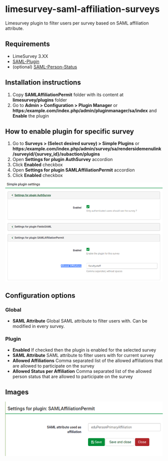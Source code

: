 # limesurvey-saml-affiliation-surveys
Limesurvey plugin to filter users per survey based on SAML affiliation attribute.

## Requirements
* LimeSurvey 3.XX
* [SAML-Plugin](https://github.com/auth-it-center/Limesurvey-SAML-Authentication)
* (optional) [SAML-Person-Status](https://github.com/auth-it-center/limesurvey-person-status)

## Installation instructions
1. Copy **SAMLAffiliationPermit** folder with its content at **limesurvey/plugins** folder
2. Go to **Admin > Configuration > Plugin Manager** or **https:/example.com/index.php/admin/pluginmanager/sa/index**
and **Enable** the plugin

## How to enable plugin for specific survey
1. Go to **Surveys > (Select desired survey) > Simple Plugins** or
**https:/example.com/index.php/admin/survey/sa/rendersidemenulink/surveyid/{survey_id}/subaction/plugins**
2. Open **Settings for plugin AuthSurvey** accordion
3. Click **Enabled** checkbox
4. Open **Settings for plugin SAMLAffiliationPermit** accordion
5. Click **Enabled** checkbox

![Plugin settings](images/plugin_settings.png)

## Configuration options

### Global
* **SAML Attribute** Global SAML attribute to filter users with. Can be modified in every survey.

### Plugin
* **Enabled** If checked then the plugin is enabled for the selected survey
* **SAML Attribute** SAML attribute to filter users with for current survey
* **Allowed Affiliations** Comma separated list of the allowed affiliations that are allowed to participate on the survey
* **Allowed Status per Affiliation** Comma separated list of the allowed person status that are allowed to participate on the survey

## Images
![Global Plugin settings](images/global_settings.png)
